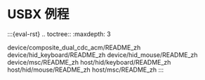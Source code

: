 # USBX 例程

:::{eval-rst}
.. toctree::
   :maxdepth: 3

   device/composite_dual_cdc_acm/README_zh
   device/hid_keyboard/README_zh
   device/hid_mouse/README_zh
   device/msc/README_zh
   host/hid/keyboard/README_zh
   host/hid/mouse/README_zh
   host/msc/README_zh
:::
